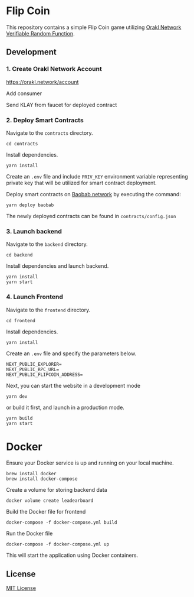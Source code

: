 # Flip Coin

This repository contains a simple Flip Coin game utilizing [Orakl Network Verifiable Random Function](https://orakl.network/).

## Development

### 1. Create Orakl Network Account

https://orakl.network/account

Add consumer

Send KLAY from faucet for deployed contract

### 2. Deploy Smart Contracts

Navigate to the `contracts` directory.

```shell
cd contracts
```

Install dependencies.

```shell
yarn install
```

Create an `.env` file and include `PRIV_KEY` environment variable representing private key that will be utilized for smart contract deployment.

Deploy smart contracts on [Baobab network](https://klaytn.foundation) by executing the command:

```shell
yarn deploy baobab
```

The newly deployed contracts can be found in `contracts/config.json`

### 3. Launch backend

Navigate to the `backend` directory.

```shell
cd backend
```

Install dependencies and launch backend.

```shell
yarn install
yarn start
```

### 4. Launch Frontend

Navigate to the `frontend` directory.

```shell
cd frontend
```

Install dependencies.

```shell
yarn install
```

Create an `.env` file and specify the parameters below.

```shell
NEXT_PUBLIC_EXPLORER=
NEXT_PUBLIC_RPC_URL=
NEXT_PUBLIC_FLIPCOIN_ADDRESS=
```

Next, you can start the website in a development mode

```shell
yarn dev
```

or build it first, and launch in a production mode.

```shell
yarn build
yarn start
```

# Docker

Ensure your Docker service is up and running on your local machine.

```shell
brew install docker
brew install docker-compose
```

Create a volume for storing backend data

```shell
docker volume create leadearboard
```

Build the Docker file for frontend

```shell
docker-compose -f docker-compose.yml build
```

Run the Docker file

```shell
docker-compose -f docker-compose.yml up
```

This will start the application using Docker containers.

## License

[MIT License](LICENSE)
